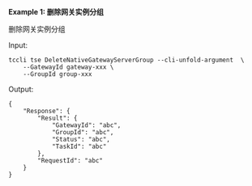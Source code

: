**Example 1: 删除网关实例分组**

删除网关实例分组

Input: 

```
tccli tse DeleteNativeGatewayServerGroup --cli-unfold-argument  \
    --GatewayId gateway-xxx \
    --GroupId group-xxx
```

Output: 
```
{
    "Response": {
        "Result": {
            "GatewayId": "abc",
            "GroupId": "abc",
            "Status": "abc",
            "TaskId": "abc"
        },
        "RequestId": "abc"
    }
}
```

